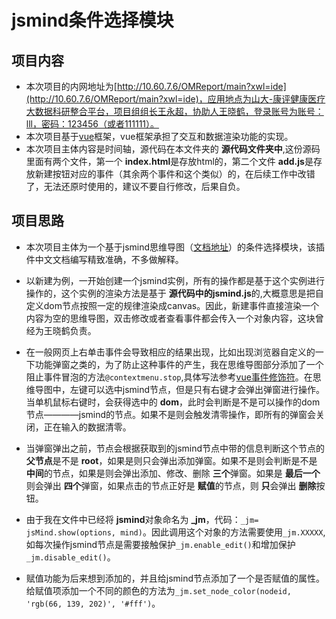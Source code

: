 # jsmind条件选择模块

## 项目内容  

* 本次项目的内网地址为[http://10.60.7.6/OMReport/main?xwl=ide](http://10.60.7.6/OMReport/main?xwl=ide)，应用地点为山大-康评健康医疗大数据科研整合平台，项目组组长王永超，协助人王晓鹤，登录账号为账号：lll，密码：123456（或者111111）。
* 本次项目基于[vue](https://cn.vuejs.org/)框架，vue框架承担了交互和数据渲染功能的实现。
* 本次项目主体内容是时间轴，源代码在本文件夹的 **源代码文件夹中**,这份源码里面有两个文件，第一个 **index.html**是存放html的，第二个文件 **add.js**是存放新建按钮对应的事件（其余两个事件和这个类似）的，在后续工作中改错了，无法还原时使用的，建议不要自行修改，后果自负。

## 项目思路

* 本次项目主体为一个基于jsmind思维导图（[文档地址](http://hizzgdev.github.io/jsmind/developer.html)）的条件选择模块，该插件中文文档编写精致准确，不多做解释。

* 以新建为例，一开始创建一个jsmind实例，所有的操作都是基于这个实例进行操作的，这个实例的渲染方法是基于 **源代码中的jsmind.js**的,大概意思是把自定义dom节点按照一定的规律渲染成canvas。因此，新建事件直接渲染一个内容为空的思维导图，双击修改或者查看事件都会传入一个对象内容，这块曾经为王晓鹤负责。

* 在一般网页上右单击事件会导致相应的结果出现，比如出现浏览器自定义的一下功能弹窗之类的，为了防止这种事件的产生，我在思维导图部分添加了一个阻止事件冒泡的方法`@contextmenu.stop`,具体写法参考[vue事件修饰符](https://cn.vuejs.org/v2/guide/events.html#%E4%BA%8B%E4%BB%B6%E4%BF%AE%E9%A5%B0%E7%AC%A6)。在思维导图中，左键可以选中jsmind节点，但是只有右键才会弹出弹窗进行操作。当单机鼠标右键时，会获得选中的 **dom**，此时会判断是不是可以操作的dom节点————jsmind的节点。如果不是则会触发清零操作，即所有的弹窗会关闭，正在输入的数据清零。

* 当弹窗弹出之前，节点会根据获取到的jsmind节点中带的信息判断这个节点的 **父节点**是不是 **root**，如果是则只会弹出添加弹窗。如果不是则会判断是不是 **中间**的节点，如果是则会弹出添加、修改、删除 **三个**弹窗。如果是 **最后一个**则会弹出 **四个**弹窗，如果点击的节点正好是 **赋值**的节点，则 **只**会弹出 **删除**按钮。

* 由于我在文件中已经将 **jsmind**对象命名为 **_jm**，代码：`_jm= jsMind.show(options, mind)`。因此调用这个对象的方法需要使用`_jm.XXXXX`,如每次操作jsmind节点是需要接触保护`_jm.enable_edit()`和增加保护`_jm.disable_edit()`。

* 赋值功能为后来想到添加的，并且给jsmind节点添加了一个是否赋值的属性。给赋值项添加一个不同的颜色的方法为`_jm.set_node_color(nodeid, 'rgb(66, 139, 202)', '#fff')`。
